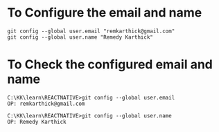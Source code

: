 # To Configure the  email and name

```
git config --global user.email "remkarthick@gmail.com"
git config --global user.name "Remedy Karthick"
```
# To Check the configured email and name

```
C:\KK\learn\REACTNATIVE>git config --global user.email
OP: remkarthick@gmail.com

C:\KK\learn\REACTNATIVE>git config --global user.name 
OP: Remedy Karthick
```